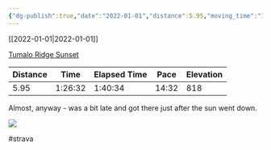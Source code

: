 ```yaml
---
{"dg-publish":true,"date":"2022-01-01","distance":5.95,"moving_time":"1:26:32","elapsed_time":"1:40:34","pace":"14:32","total_elevation_gain":818,"url":"https://www.strava.com/activities/6458498206","permalink":"/01-personal/strava/2022-01-01-tumalo-ridge-sunset/","dgPassFrontmatter":true}
---
```



[[2022-01-01\|2022-01-01]]

[Tumalo Ridge Sunset](https://www.strava.com/activities/6458498206)

| Distance | Time    | Elapsed Time | Pace  | Elevation |
| -------- | ------- | ------------ | ----- | --------- |
| 5.95     | 1:26:32 | 1:40:34      | 14:32 | 818       |


Almost, anyway - was a bit late and got there just after the sun went down.
    
![](https://dgtzuqphqg23d.cloudfront.net/vsHTuHX-xYKVEuKfMITQ73MRFHwP_Ndx-CAZHT6UErk-768x576.jpg)

    

#strava
